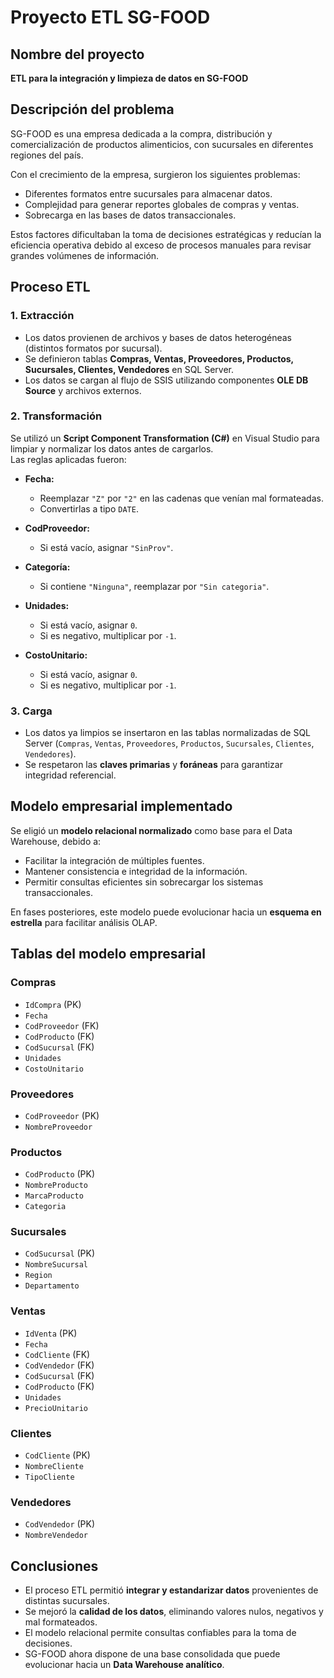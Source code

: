 # Proyecto ETL SG-FOOD

##  Nombre del proyecto
**ETL para la integración y limpieza de datos en SG-FOOD**

## Descripción del problema
SG-FOOD es una empresa dedicada a la compra, distribución y comercialización de productos alimenticios, con sucursales en diferentes regiones del país.  

Con el crecimiento de la empresa, surgieron los siguientes problemas:
- Diferentes formatos entre sucursales para almacenar datos.  
- Complejidad para generar reportes globales de compras y ventas.  
- Sobrecarga en las bases de datos transaccionales.  

Estos factores dificultaban la toma de decisiones estratégicas y reducían la eficiencia operativa debido al exceso de procesos manuales para revisar grandes volúmenes de información.

## Proceso ETL

### 1. **Extracción**
- Los datos provienen de archivos y bases de datos heterogéneas (distintos formatos por sucursal).
- Se definieron tablas **Compras, Ventas, Proveedores, Productos, Sucursales, Clientes, Vendedores** en SQL Server.
- Los datos se cargan al flujo de SSIS utilizando componentes **OLE DB Source** y archivos externos.

### 2. **Transformación**
Se utilizó un **Script Component Transformation (C#)** en Visual Studio para limpiar y normalizar los datos antes de cargarlos.  
Las reglas aplicadas fueron:

- **Fecha:**  
  - Reemplazar `"Z"` por `"2"` en las cadenas que venían mal formateadas.  
  - Convertirlas a tipo `DATE`.  

- **CodProveedor:**  
  - Si está vacío, asignar `"SinProv"`.  

- **Categoría:**  
  - Si contiene `"Ninguna"`, reemplazar por `"Sin categoria"`.  

- **Unidades:**  
  - Si está vacío, asignar `0`.  
  - Si es negativo, multiplicar por `-1`.  

- **CostoUnitario:**  
  - Si está vacío, asignar `0`.  
  - Si es negativo, multiplicar por `-1`.  

### 3. **Carga**
- Los datos ya limpios se insertaron en las tablas normalizadas de SQL Server (`Compras`, `Ventas`, `Proveedores`, `Productos`, `Sucursales`, `Clientes`, `Vendedores`).  
- Se respetaron las **claves primarias** y **foráneas** para garantizar integridad referencial.  

## Modelo empresarial implementado

Se eligió un **modelo relacional normalizado** como base para el Data Warehouse, debido a:  
- Facilitar la integración de múltiples fuentes.  
- Mantener consistencia e integridad de la información.  
- Permitir consultas eficientes sin sobrecargar los sistemas transaccionales.  

En fases posteriores, este modelo puede evolucionar hacia un **esquema en estrella** para facilitar análisis OLAP.

## Tablas del modelo empresarial

### **Compras**
- `IdCompra` (PK)  
- `Fecha`  
- `CodProveedor` (FK)  
- `CodProducto` (FK)  
- `CodSucursal` (FK)  
- `Unidades`  
- `CostoUnitario`  

### **Proveedores**
- `CodProveedor` (PK)  
- `NombreProveedor`  

### **Productos**
- `CodProducto` (PK)  
- `NombreProducto`  
- `MarcaProducto`  
- `Categoria`  

### **Sucursales**
- `CodSucursal` (PK)  
- `NombreSucursal`  
- `Region`  
- `Departamento`  

### **Ventas**
- `IdVenta` (PK)  
- `Fecha`  
- `CodCliente` (FK)  
- `CodVendedor` (FK)  
- `CodSucursal` (FK)  
- `CodProducto` (FK)  
- `Unidades`  
- `PrecioUnitario`  

### **Clientes**
- `CodCliente` (PK)  
- `NombreCliente`  
- `TipoCliente`  

### **Vendedores**
- `CodVendedor` (PK)  
- `NombreVendedor`  

## Conclusiones
- El proceso ETL permitió **integrar y estandarizar datos** provenientes de distintas sucursales.  
- Se mejoró la **calidad de los datos**, eliminando valores nulos, negativos y mal formateados.  
- El modelo relacional permite consultas confiables para la toma de decisiones.  
- SG-FOOD ahora dispone de una base consolidada que puede evolucionar hacia un **Data Warehouse analítico**.  
